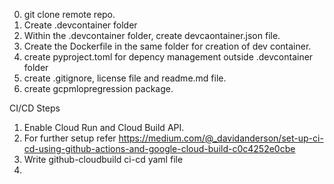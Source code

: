 
0. git clone remote repo.
1. Create .devcontainer folder
2. Within the .devcontainer folder, create devcaontainer.json file.
3. Create the Dockerfile in the same folder for creation of dev container.
4. create pyproject.toml for depency management outside .devcontainer folder
5. create .gitignore, license file and readme.md file.
6. create gcpmlopregression package.

CI/CD  Steps

1. Enable Cloud Run and Cloud Build API.
2. For further setup refer https://medium.com/@_davidanderson/set-up-ci-cd-using-github-actions-and-google-cloud-build-c0c4252e0cbe
3. Write github-cloudbuild ci-cd yaml file
4. 